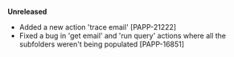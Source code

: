 **Unreleased**
* Added a new action 'trace email' [PAPP-21222]
* Fixed a bug in 'get email' and 'run query' actions where all the subfolders weren't being populated [PAPP-16851]
